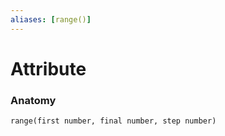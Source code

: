 ```yaml
---
aliases: [range()]
---
```

# Attribute
### Anatomy
```md
range(first number, final number, step number)
```